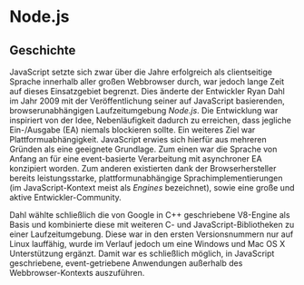 # Node.js

## Geschichte
JavaScript setzte sich zwar über die Jahre erfolgreich als clientseitige Sprache innerhalb aller großen Webbrowser durch, war jedoch lange Zeit auf dieses Einsatzgebiet begrenzt. Dies änderte der Entwickler Ryan Dahl im Jahr 2009 mit der Veröffentlichung seiner auf JavaScript basierenden, browserunabhängigen Laufzeitumgebung *Node.js*. Die Entwicklung war inspiriert von der Idee, Nebenläufigkeit dadurch zu erreichen, dass jegliche Ein-/Ausgabe (EA) niemals blockieren sollte. Ein weiteres Ziel war Plattformuabhängigkeit. JavaScript erwies sich hierfür aus mehreren Gründen als eine geeignete Grundlage. Zum einen war die Sprache von Anfang an für eine event-basierte Verarbeitung mit asynchroner EA konzipiert worden. Zum anderen existierten dank der Browserhersteller bereits leistungsstarke, plattformunabhängige Sprachimplementierungen (im JavaScript-Kontext meist als *Engines* bezeichnet), sowie eine große und aktive Entwickler-Community.

Dahl wählte schließlich die von Google in C++ geschriebene V8-Engine als Basis und kombinierte diese mit weiteren C- und JavaScript-Bibliotheken zu einer Laufzeitumgebung. Diese war in den ersten Versionsnummern nur auf Linux lauffähig, wurde im Verlauf jedoch um eine Windows und Mac OS X Unterstützung ergänzt. Damit war es schließlich möglich, in JavaScript geschriebene, event-getriebene Anwendungen außerhalb des Webbrowser-Kontexts auszuführen.
